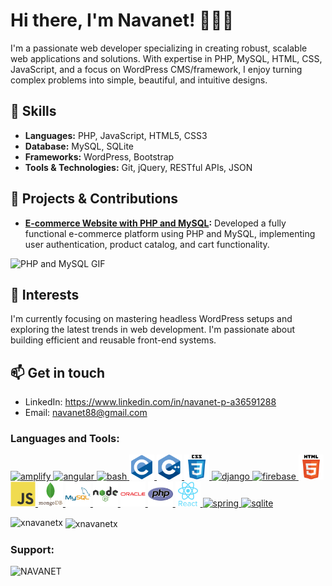 
# Hi there, I'm Navanet! 👨🏼‍💻

I'm a passionate web developer specializing in creating robust, scalable web applications and solutions. With expertise in PHP, MySQL, HTML, CSS, JavaScript, and a focus on WordPress CMS/framework, I enjoy turning complex problems into simple, beautiful, and intuitive designs.

## 💼 Skills

- **Languages:** PHP, JavaScript, HTML5, CSS3
- **Database:** MySQL, SQLite
- **Frameworks:** WordPress, Bootstrap
- **Tools & Technologies:** Git, jQuery, RESTful APIs, JSON

## 🚀 Projects & Contributions

- **[E-commerce Website with PHP and MySQL](https://suhas86.github.io/react-ecomm-sample/):** Developed a fully functional e-commerce platform using PHP and MySQL, implementing user authentication, product catalog, and cart functionality.
  

![PHP and MySQL GIF](https://media.giphy.com/media/v1.Y2lkPTc5MGI3NjExc3NoeG9jeDJqNHd6NnFxbWN5ZTl2dm5wOHVlN2JscDE0NG44cHk4cSZlcD12MV9naWZzX3NlYXJjaCZjdD1n/YTzh3zw4mj1XpjjiIb/giphy.gif)

## 🌱 Interests

I'm currently focusing on mastering headless WordPress setups and exploring the latest trends in web development. I'm passionate about building efficient and reusable front-end systems.

## 📫 Get in touch

- LinkedIn: https://www.linkedin.com/in/navanet-p-a36591288
- Email: [navanet88@gmail.com](mailto:youremail@example.com)




<h3 align="left">Languages and Tools:</h3>
<p align="left"> <a href="https://aws.amazon.com/amplify/" target="_blank" rel="noreferrer"> <img src="https://docs.amplify.aws/assets/logo-dark.svg" alt="amplify" width="40" height="40"/> </a> <a href="https://angular.io" target="_blank" rel="noreferrer"> <img src="https://angular.io/assets/images/logos/angular/angular.svg" alt="angular" width="40" height="40"/> </a> <a href="https://www.gnu.org/software/bash/" target="_blank" rel="noreferrer"> <img src="https://www.vectorlogo.zone/logos/gnu_bash/gnu_bash-icon.svg" alt="bash" width="40" height="40"/> </a> <a href="https://www.cprogramming.com/" target="_blank" rel="noreferrer"> <img src="https://raw.githubusercontent.com/devicons/devicon/master/icons/c/c-original.svg" alt="c" width="40" height="40"/> </a> <a href="https://www.w3schools.com/cpp/" target="_blank" rel="noreferrer"> <img src="https://raw.githubusercontent.com/devicons/devicon/master/icons/cplusplus/cplusplus-original.svg" alt="cplusplus" width="40" height="40"/> </a> <a href="https://www.w3schools.com/css/" target="_blank" rel="noreferrer"> <img src="https://raw.githubusercontent.com/devicons/devicon/master/icons/css3/css3-original-wordmark.svg" alt="css3" width="40" height="40"/> </a> <a href="https://www.djangoproject.com/" target="_blank" rel="noreferrer"> <img src="https://cdn.worldvectorlogo.com/logos/django.svg" alt="django" width="40" height="40"/> </a> <a href="https://firebase.google.com/" target="_blank" rel="noreferrer"> <img src="https://www.vectorlogo.zone/logos/firebase/firebase-icon.svg" alt="firebase" width="40" height="40"/> </a> <a href="https://www.w3.org/html/" target="_blank" rel="noreferrer"> <img src="https://raw.githubusercontent.com/devicons/devicon/master/icons/html5/html5-original-wordmark.svg" alt="html5" width="40" height="40"/> </a> <a href="https://developer.mozilla.org/en-US/docs/Web/JavaScript" target="_blank" rel="noreferrer"> <img src="https://raw.githubusercontent.com/devicons/devicon/master/icons/javascript/javascript-original.svg" alt="javascript" width="40" height="40"/> </a> <a href="https://www.mongodb.com/" target="_blank" rel="noreferrer"> <img src="https://raw.githubusercontent.com/devicons/devicon/master/icons/mongodb/mongodb-original-wordmark.svg" alt="mongodb" width="40" height="40"/> </a> <a href="https://www.mysql.com/" target="_blank" rel="noreferrer"> <img src="https://raw.githubusercontent.com/devicons/devicon/master/icons/mysql/mysql-original-wordmark.svg" alt="mysql" width="40" height="40"/> </a> <a href="https://nodejs.org" target="_blank" rel="noreferrer"> <img src="https://raw.githubusercontent.com/devicons/devicon/master/icons/nodejs/nodejs-original-wordmark.svg" alt="nodejs" width="40" height="40"/> </a> <a href="https://www.oracle.com/" target="_blank" rel="noreferrer"> <img src="https://raw.githubusercontent.com/devicons/devicon/master/icons/oracle/oracle-original.svg" alt="oracle" width="40" height="40"/> </a> <a href="https://www.php.net" target="_blank" rel="noreferrer"> <img src="https://raw.githubusercontent.com/devicons/devicon/master/icons/php/php-original.svg" alt="php" width="40" height="40"/> </a> <a href="https://reactjs.org/" target="_blank" rel="noreferrer"> <img src="https://raw.githubusercontent.com/devicons/devicon/master/icons/react/react-original-wordmark.svg" alt="react" width="40" height="40"/> </a> <a href="https://spring.io/" target="_blank" rel="noreferrer"> <img src="https://www.vectorlogo.zone/logos/springio/springio-icon.svg" alt="spring" width="40" height="40"/> </a> <a href="https://www.sqlite.org/" target="_blank" rel="noreferrer"> <img src="https://www.vectorlogo.zone/logos/sqlite/sqlite-icon.svg" alt="sqlite" width="40" height="40"/> </a> </p>

<p><img align="left" src="https://github-readme-stats.vercel.app/api/top-langs?username=xnavanetx&show_icons=true&locale=en&layout=compact" alt="xnavanetx" /></p>

<p>&nbsp;<img align="center" src="https://github-readme-stats.vercel.app/api?username=xnavanetx&show_icons=true&locale=en" alt="xnavanetx" /></p>

<h3 align="left">Support:</h3>
<p><a href="https://www.buymeacoffee.com/NAVANET"> <img align="left" src="https://cdn.buymeacoffee.com/buttons/v2/default-yellow.png" height="50" width="210" alt="NAVANET" /></a></p><br><br>

